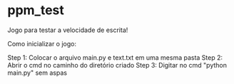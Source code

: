 # ppm_test
Jogo para testar a velocidade de escrita!

Como inicializar o jogo:

Step 1: Colocar o arquivo main.py e text.txt em uma mesma pasta
Step 2: Abrir o cmd no caminho do diretório criado
Step 3: Digitar no cmd "python main.py" sem aspas
